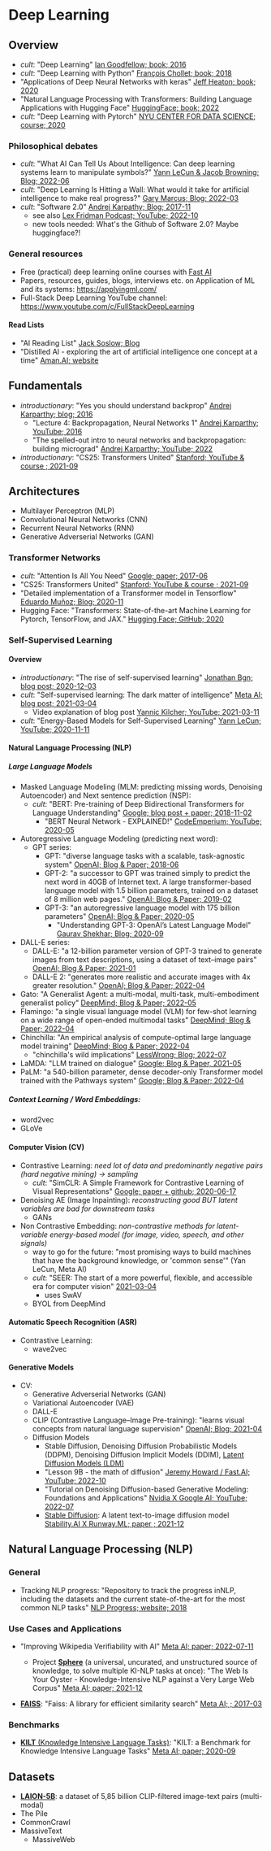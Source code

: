 # Deep Learning

## Overview
- *cult*: "Deep Learning" [Ian Goodfellow; book; 2016](https://www.deeplearningbook.org/)
- *cult*: "Deep Learning with Python" [François Chollet; book; 2018](https://tanthiamhuat.files.wordpress.com/2018/03/deeplearningwithpython.pdf)
- "Applications of Deep Neural Networks with keras" [Jeff Heaton; book; 2020](https://arxiv.org/pdf/2009.05673.pdf) 
- "Natural Language Processing with Transformers: Building Language Applications with Hugging Face" [HuggingFace; book; 2022](https://www.amazon.de/Natural-Language-Processing-Transformers-Applications/dp/1098103246)
- *cult*: "Deep Learning with Pytorch" [NYU CENTER FOR DATA SCIENCE; course; 2020](https://atcold.github.io/pytorch-Deep-Learning/)

### Philosophical debates
- *cult*: "What AI Can Tell Us About Intelligence: Can deep learning systems learn to manipulate symbols?" [Yann LeCun & Jacob Browning; Blog; 2022-06](https://www.noemamag.com/what-ai-can-tell-us-about-intelligence/)
- *cult*: "Deep Learning Is Hitting a Wall: What would it take for artificial intelligence to make real progress?" [Gary Marcus; Blog; 2022-03](https://nautil.us/deep-learning-is-hitting-a-wall-14467/)
- *cult*: "Software 2.0" [Andrej Karpathy; Blog; 2017-11](https://karpathy.medium.com/software-2-0-a64152b37c35)
  - see also [Lex Fridman Podcast; YouTube; 2022-10](https://www.youtube.com/watch?v=UJc8UpClSUQ&ab_channel=LexClips)
  - new tools needed: What's the Github of Software 2.0? Maybe huggingface?!

### General resources
- Free (practical) deep learning online courses with [Fast AI](https://www.fast.ai/)
- Papers, resources, guides, blogs, interviews etc. on Application of ML and its systems: https://applyingml.com/
- Full-Stack Deep Learning YouTube channel: https://www.youtube.com/c/FullStackDeepLearning

#### Read Lists
- "AI Reading List" [Jack Soslow; Blog](https://docs.google.com/document/d/1bEQM1W-1fzSVWNbS4ne5PopB2b7j8zD4Jc3nm4rbK-U/mobilebasic)
- "Distilled AI - exploring the art of artificial intelligence one concept at a time" [Aman.AI; website](https://aman.ai/)


## Fundamentals

- *introductionary*: "Yes you should understand backprop" [Andrej Karparthy; blog; 2016](https://karpathy.medium.com/yes-you-should-understand-backprop-e2f06eab496b)
  - "Lecture 4: Backpropagation, Neural Networks 1" [Andrej Karparthy; YouTube; 2016](https://www.youtube.com/watch?v=i94OvYb6noo) 
  - "The spelled-out intro to neural networks and backpropagation: building micrograd" [Andrej Karparthy; YouTube; 2022](https://www.youtube.com/watch?v=VMj-3S1tku0&ab_channel=AndrejKarpathy)
- *introductionary*: "CS25: Transformers United" [Stanford; YouTube & course ; 2021-09](https://web.stanford.edu/class/cs25/)

## Architectures

- Multilayer Perceptron (MLP)
- Convolutional Neural Networks (CNN)
- Recurrent Neural Networks (RNN)
- Generative Adverserial Networks (GAN)

### Transformer Networks
- *cult*: "Attention Is All You Need" [Google; paper; 2017-06](https://arxiv.org/pdf/1706.03762.pdf)
- "CS25: Transformers United" [Stanford; YouTube & course ; 2021-09](https://web.stanford.edu/class/cs25/)
- "Detailed implementation of a Transformer model in Tensorflow" [Eduardo Muñoz; Blog; 2020-11](https://towardsdatascience.com/attention-is-all-you-need-discovering-the-transformer-paper-73e5ff5e0634)
- Hugging Face: "Transformers: State-of-the-art Machine Learning for Pytorch, TensorFlow, and JAX." [Hugging Face; GitHub; 2020](https://github.com/huggingface/transformers)


### Self-Supervised Learning

#### Overview
- *introductionary*: "The rise of self-supervised learning" [Jonathan Bgn; blog post; 2020-12-03](https://jonathanbgn.com/2020/12/31/self-supervised-learning.html)
- *cult*: "Self-supervised learning: The dark matter of intelligence" [Meta AI; blog post; 2021-03-04](https://ai.facebook.com/blog/self-supervised-learning-the-dark-matter-of-intelligence/)
  - Video explanation of blog post [Yannic Kilcher; YouTube; 2021-03-11](https://www.youtube.com/watch?v=Ag1bw8MfHGQ)  
- *cult*: "Energy-Based Models for Self-Supervised Learning" [Yann LeCun; YouTube; 2020-11-11](https://www.youtube.com/watch?v=BqgnnrojVBI)

#### Natural Language Processing (NLP)

##### Large Language Models
- Masked Language Modeling (MLM: predicting missing words, Denoising Autoencoder) and Next sentence prediction (NSP):
  - *cult*: "BERT: Pre-training of Deep Bidirectional Transformers for Language Understanding" [Google; blog post + paper; 2018-11-02](https://ai.googleblog.com/2018/11/open-sourcing-bert-state-of-art-pre.html)
    - "BERT Neural Network - EXPLAINED!" [CodeEmperium; YouTube; 2020-05](https://www.youtube.com/watch?v=xI0HHN5XKDo)
- Autoregressive Language Modeling (predicting next word):
  - GPT series:
    - GPT: "diverse language tasks with a scalable, task-agnostic system" [OpenAI; Blog & Paper; 2018-06](https://openai.com/blog/language-unsupervised/)
    - GPT-2: "a successor to GPT was trained simply to predict the next word in 40GB of Internet text. A large transformer-based language model with 1.5 billion parameters, trained on a dataset of 8 million web pages." [OpenAI; Blog & Paper; 2019-02](https://openai.com/blog/better-language-models/) 
    - GPT-3: "an autoregressive language model with 175 billion parameters" [OpenAI; Blog & Paper; 2020-05](https://openai.com/blog/openai-api/) 
      - "Understanding GPT-3: OpenAI’s Latest Language Model" [Gaurav Shekhar; Blog; 2020-09](https://medium.com/swlh/understanding-gpt-3-openais-latest-language-model-a3ef89cffac2)  
- DALL-E series:
  - DALL-E: "a 12-billion parameter version of GPT-3 trained to generate images from text descriptions, using a dataset of text–image pairs" [OpenAI; Blog & Paper; 2021-01](https://openai.com/blog/dall-e/)
  - DALL-E 2: "generates more realistic and accurate images with 4x greater resolution." [OpenAI; Blog & Paper; 2022-04](https://openai.com/dall-e-2/)
- Gato: "A Generalist Agent: a multi-modal, multi-task, multi-embodiment generalist policy" [DeepMind; Blog & Paper; 2022-05](https://www.deepmind.com/publications/a-generalist-agent)
- Flamingo: "a single visual language model (VLM) for few-shot learning on a wide range of open-ended multimodal tasks" [DeepMind; Blog & Paper; 2022-04](https://www.deepmind.com/blog/tackling-multiple-tasks-with-a-single-visual-language-model)
- Chinchilla: "An empirical analysis of compute-optimal large language model training" [DeepMind; Blog & Paper; 2022-04](https://www.deepmind.com/publications/an-empirical-analysis-of-compute-optimal-large-language-model-training)
  - "chinchilla's wild implications" [LessWrong; Blog; 2022-07](https://www.lesswrong.com/posts/6Fpvch8RR29qLEWNH/chinchilla-s-wild-implications)
- LaMDA: "LLM trained on dialogue" [Google; Blog & Paper, 2021-05](https://blog.google/technology/ai/lamda/)
- PaLM: "a 540-billion parameter, dense decoder-only Transformer model trained with the Pathways system" [Google; Blog & Paper; 2022-04](https://ai.googleblog.com/2022/04/pathways-language-model-palm-scaling-to.html)

##### Context Learning / Word Embeddings:
- word2vec
- GLoVe


#### Computer Vision (CV)
- Contrastive Learning: *need lot of data and predominantly negative pairs (hard negative mining) -> sampling*
  - *cult*: "SimCLR: A Simple Framework for Contrastive Learning of Visual Representations" [Google; paper + github; 2020-06-17](https://github.com/google-research/simclr)
- Denoising AE (Image Inpainting): *reconstructing good BUT latent variables are bad for downstream tasks*
  - GANs
- Non Contrastive Embedding: *non-contrastive methods for latent-variable energy-based model (for image, video, speech, and other signals)*
  - way to go for the future: "most promising ways to build machines that have the background knowledge, or 'common sense'" (Yan LeCun, Meta AI)
  - *cult*: "SEER: The start of a more powerful, flexible, and accessible era for computer vision" [2021-03-04](https://ai.facebook.com/blog/seer-the-start-of-a-more-powerful-flexible-and-accessible-era-for-computer-vision/)
    - uses SwAV
  - BYOL from DeepMind

#### Automatic Speech Recognition (ASR)
- Contrastive Learning:
  - wave2vec

#### Generative Models

- CV:
  - Generative Adverserial Networks (GAN) 
  - Variational Autoencoder (VAE)
  - DALL-E
  - CLIP (Contrastive Language–Image Pre-training): "learns visual concepts from natural language supervision" [OpenAI; Blog; 2021-04](https://openai.com/blog/clip/)
  - Diffusion Models
    - Stable Diffusion, Denoising Diffusion Probabilistic Models (DDPM), Denoising Diffusion Implicit Models (DDIM), [Latent Diffusion Models (LDM)](https://github.com/CompVis/latent-diffusion)
    - "Lesson 9B - the math of diffusion" [Jeremy Howard / Fast.AI; YouTube; 2022-10](https://www.youtube.com/watch?v=mYpjmM7O-30&ab_channel=JeremyHoward)
    - "Tutorial on Denoising Diffusion-based Generative Modeling: Foundations and Applications" [Nvidia X Google AI; YouTube; 2022-07](https://www.youtube.com/watch?v=cS6JQpEY9cs)
    - [Stable Diffusion](https://github.com/CompVis/stable-diffusion): A latent text-to-image diffusion model [Stability.AI X Runway.ML; paper ; 2021-12](https://arxiv.org/abs/2112.10752)


## Natural Language Processing (NLP)

### General
- Tracking NLP progress: "Repository to track the progress inNLP, including the datasets and the current state-of-the-art for the most common NLP tasks" [NLP Progress; website; 2018](https://nlpprogress.com/)

### Use Cases and Applications

- "Improving Wikipedia Verifiability with AI" [Meta AI; paper; 2022-07-11](https://openreview.net/pdf?id=qfTqRtkDbWZ)
  - Project [**Sphere**](https://github.com/facebookresearch/sphere) (a universal, uncurated, and unstructured source of knowledge, to solve multiple KI-NLP tasks at once): "The Web Is Your Oyster - Knowledge-Intensive NLP against a Very Large Web Corpus" [Meta AI; paper; 2021-12](https://arxiv.org/pdf/2112.09924.pdf)

- [**FAISS**](https://faiss.ai/): "Faiss: A library for efficient similarity search" [Meta AI; ; 2017-03](https://engineering.fb.com/2017/03/29/data-infrastructure/faiss-a-library-for-efficient-similarity-search/)



### Benchmarks

- [**KILT** (Knowledge Intensive Language Tasks)](https://github.com/facebookresearch/KILT): "KILT: a Benchmark for Knowledge Intensive Language Tasks" [Meta AI; paper; 2020-09](https://arxiv.org/pdf/2009.02252.pdf)


## Datasets

- [**LAION-5B**](https://laion.ai/blog/laion-5b/): a dataset of 5,85 billion CLIP-filtered image-text pairs (multi-modal)
- The Pile
- CommonCrawl
- MassiveText
  - MassiveWeb
